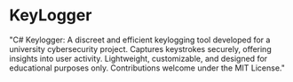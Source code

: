 # KeyLogger
"C# Keylogger: A discreet and efficient keylogging tool developed for a university cybersecurity project. Captures keystrokes securely, offering insights into user activity. Lightweight, customizable, and designed for educational purposes only. Contributions welcome under the MIT License."
